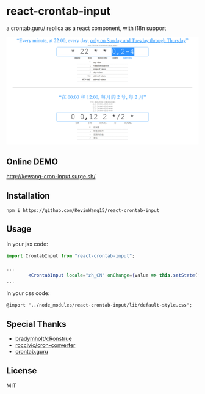 # react-crontab-input

a crontab.guru/ replica as a react component, with i18n support

![demo](./demo.gif)

## Online DEMO

http://kewang-cron-input.surge.sh/

## Installation

```
npm i https://github.com/KevinWang15/react-crontab-input
```

## Usage
In your jsx code:

```jsx
import CrontabInput from "react-crontab-input";

...
        <CrontabInput locale="zh_CN" onChange={value => this.setState({ value })} value={this.state.value}/>
...
```

In your css code:

```less
@import "../node_modules/react-crontab-input/lib/default-style.css";
```

## Special Thanks

* [bradymholt/cRonstrue](https://github.com/bradymholt/cRonstrue)
* [roccivic/cron-converter](https://github.com/roccivic/cron-converter)
* [crontab.guru](https://crontab.guru/)

## License

MIT